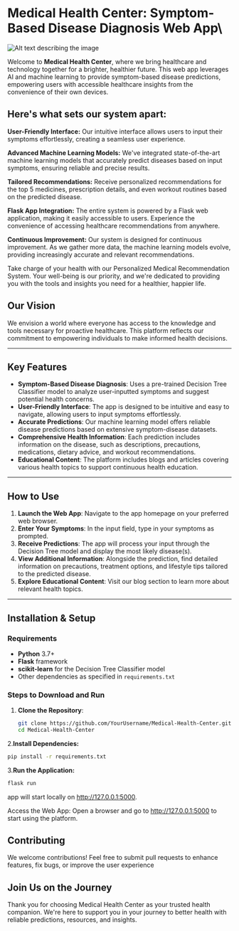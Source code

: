 # Medical Health Center: Symptom-Based Disease Diagnosis Web App\
![Alt text describing the image](https://github.com/username/repository/blob/main/path/to/image.png?raw=true)

Welcome to **Medical Health Center**, where we bring healthcare and technology together for a brighter, healthier future. This web app leverages AI and machine learning to provide symptom-based disease predictions, empowering users with accessible healthcare insights from the convenience of their own devices.

## Here's what sets our system apart:

**User-Friendly Interface:** Our intuitive interface allows users to input their symptoms effortlessly, creating a seamless user experience.


**Advanced Machine Learning Models:** We've integrated state-of-the-art machine learning models that accurately predict diseases based on input symptoms, ensuring reliable and precise results.

 
**Tailored Recommendations:** Receive personalized recommendations for the top 5 medicines, prescription details, and even workout routines based on the predicted disease.

 
**Flask App Integration:** The entire system is powered by a Flask web application, making it easily accessible to users. Experience the convenience of accessing healthcare recommendations from anywhere.


**Continuous Improvement:** Our system is designed for continuous improvement. As we gather more data, the machine learning models evolve, providing increasingly accurate and relevant recommendations.


Take charge of your health with our Personalized Medical Recommendation System. Your well-being is our priority, and we're dedicated to providing you with the tools and insights you need for a healthier, happier life.

## Our Vision

We envision a world where everyone has access to the knowledge and tools necessary for proactive healthcare. This platform reflects our commitment to empowering individuals to make informed health decisions.

---

## Key Features

- **Symptom-Based Disease Diagnosis**: Uses a pre-trained Decision Tree Classifier model to analyze user-inputted symptoms and suggest potential health concerns.
- **User-Friendly Interface**: The app is designed to be intuitive and easy to navigate, allowing users to input symptoms effortlessly.
- **Accurate Predictions**: Our machine learning model offers reliable disease predictions based on extensive symptom-disease datasets.
- **Comprehensive Health Information**: Each prediction includes information on the disease, such as descriptions, precautions, medications, dietary advice, and workout recommendations.
- **Educational Content**: The platform includes blogs and articles covering various health topics to support continuous health education.

---

## How to Use

1. **Launch the Web App**: Navigate to the app homepage on your preferred web browser.
2. **Enter Your Symptoms**: In the input field, type in your symptoms as prompted.
3. **Receive Predictions**: The app will process your input through the Decision Tree model and display the most likely disease(s).
4. **View Additional Information**: Alongside the prediction, find detailed information on precautions, treatment options, and lifestyle tips tailored to the predicted disease.
5. **Explore Educational Content**: Visit our blog section to learn more about relevant health topics.

---

## Installation & Setup

### Requirements

- **Python** 3.7+
- **Flask** framework
- **scikit-learn** for the Decision Tree Classifier model
- Other dependencies as specified in `requirements.txt`

### Steps to Download and Run

1. **Clone the Repository**:
   ```bash
   git clone https://github.com/YourUsername/Medical-Health-Center.git
   cd Medical-Health-Center
2.**Install Dependencies:**
   ```bash
   pip install -r requirements.txt
   ```
3.**Run the Application:**
  ```bash
  flask run
  ```
app will start locally on http://127.0.0.1:5000.

Access the Web App: Open a browser and go to http://127.0.0.1:5000 to start using the platform.

## Contributing
We welcome contributions! Feel free to submit pull requests to enhance features, fix bugs, or improve the user experience

## Join Us on the Journey
Thank you for choosing Medical Health Center as your trusted health companion. We're here to support you in your journey to better health with reliable predictions, resources, and insights.




